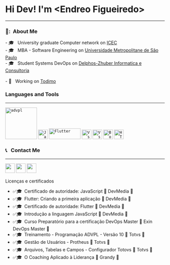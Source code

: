 <html>
  <h1>Hi Dev! I'm &lt;Endreo Figueiredo&gt;</h1>
  <hr>
  <h3> 👧: &nbsp;About Me </h3>
  - 🎓 &nbsp; University graduate Computer network on <a  target="_blank" href="https://www.icec.edu.br/">ICEC</a> <br>
  - 🎓 &nbsp; MBA - Software Engineering on <a  target="_blank"  href="https://www.estudesemfronteiras.com/novo/">Universidade Metropolitane de São Paulo</a> <br>
  - 🎓 &nbsp; Student Systems DevOps on <a  target="_blank"  href="https://hnz.com.br/">Delphos-Zhuber Informatica e Consultoria</a> <br>
 <br>
  - 💼 &nbsp; Working  on <a  target="_blank"  href="https://www.todimo.com.br/">Todimo</a>
  
  
  <h3>Languages and Tools</h3>
  <hr>
    <code><img heigth="30" width="100" src="https://img.shields.io/badge/ADVPL-035efc?style=flat&logo=C&logoColor=black" alt="advpl"/></code>
    <code><img height="30" src="https://img.shields.io/badge/JavaScript-F7DF1E?style=flat&logo=javascript&logoColor=black" alt="JavaScript"/></code>
    <code><img height="34" width="100" src="https://nextbigtechnology.com/wp-content/uploads/2020/10/Flutter-Cover.png" alt="Flutter"/></code>
    <code><img height="30" src="https://img.shields.io/badge/-VSCode-171615?style=flat&logo=Visual+Studio+Code&logoColor=white&color=0384fc" alt="Vs"/></code>
    <code><img height="30" src="https://upload.wikimedia.org/wikipedia/commons/thumb/2/27/PHP-logo.svg/1200px-PHP-logo.svg.png" alt="Vs"/></code>
    <code><img height="30" src="https://img.shields.io/badge/-Bootstrap-171615?style=flat&logo=Bootstrap&color=fc03f0&logoColor=white" alt="Bootstrap"/></code>
    <code><img height="30" src="https://img.shields.io/badge/HTML5-E34F26?style=flat&logo=html5&logoColor=white" alt="HTML"/></code>

  
  <h3> 📞 &nbsp; Contact Me</h3>
  <hr>
  <p align="left">

  <a   target="_blank" href="https://api.whatsapp.com/send?phone=5565981719837&text=Ola!%20Te%20encontrei%20no%20Git" alt="Whatsapp">
  <img height=30 src="https://upload.wikimedia.org/wikipedia/commons/thumb/f/f7/WhatsApp_logo.svg/1200px-WhatsApp_logo.svg.png" /></a>

  <a  target="_blank"  address="mailto:endreo.cba@gmail.com" alt="Gmail">
  <img height=30 src="https://img.shields.io/badge/-Gmail-FF0000?style=flat&labelColor=FF0000&logo=gmail&logoColor=white&link=endreo.cba@gmail.com" /></a>


  <a  target="_blank"  href="https://www.linkedin.com/in/endreo-figueiredo-ab1005138/" alt="Linkedin">
  <img height=30 src="https://img.shields.io/badge/-Linkedin-0e76a8?style=flat&logo=Linkedin&logoColor=white&link=https://www.linkedin.com/in/endreo-figueiredo-ab1005138/" /></a>

  </p>
  
  Licenças e certificados
  - :white_check_mark:🎓 &nbsp;Certificado de autoridade: JavaScript                  :school: DevMedia :school:
  - :white_check_mark:🎓 &nbsp;Flutter: Criando a primeira aplicação                  :school: DevMedia :school:
  - :white_check_mark:🎓 &nbsp;Certificado de autoridade: Flutter                     :school: DevMedia :school:
  - :white_check_mark:🎓 &nbsp;Introdução a linguagem JavaScript                      :school: DevMedia :school:
  - :white_check_mark:🎓 &nbsp;Curso Preparatório para a certificação DevOps Master   :school: Exin DevOps Master :school:
  - :white_check_mark:🎓 &nbsp;Treinamento - Programação ADVPL - Versão 10            :school: Totvs :school:
  - :white_check_mark:🎓 &nbsp;Gestão de Usuários - Protheus                          :school: Totvs :school:
  - :white_check_mark:🎓 &nbsp;Arquivos, Tabelas e Campos - Configurador  Totovs      :school: Totvs :school:
  - :white_check_mark:🎓 &nbsp;O Coaching Aplicado à Liderança                        :school: Grandy :school:
  

</html>

